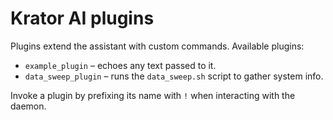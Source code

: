 # Krator AI plugins

Plugins extend the assistant with custom commands. Available plugins:

- `example_plugin` – echoes any text passed to it.
- `data_sweep_plugin` – runs the `data_sweep.sh` script to gather system info.

Invoke a plugin by prefixing its name with `!` when interacting with the daemon.

